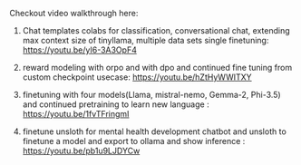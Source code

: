 Checkout video walkthrough here:

1. Chat templates colabs for classification, conversational chat, extending max context size of tinyllama, multiple data sets single finetuning: https://youtu.be/yI6-3A3OpF4

2. reward modeling with orpo and  with dpo and continued fine tuning from custom checkpoint usecase: https://youtu.be/hZtHyWWITXY

3. finetuning with four models(Llama, mistral-nemo, Gemma-2, Phi-3.5) and continued pretraining to learn new language : https://youtu.be/1fvTFringmI

4.  finetune unsloth for mental health development chatbot and unsloth to finetune a model and export to ollama and show inference : https://youtu.be/pb1u9LJDYCw

